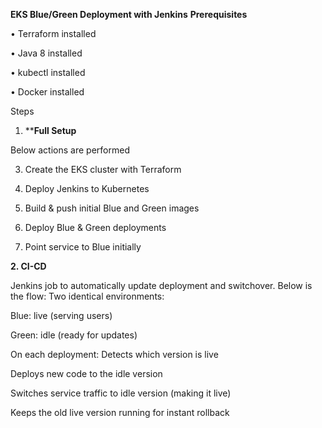**EKS Blue/Green Deployment with Jenkins**
**Prerequisites**

•	Terraform installed

•	Java 8 installed

•	kubectl installed

•	Docker installed

Steps
1.	****Full Setup**
   
Below actions are performed


3.	Create the EKS cluster with Terraform

5.	Deploy Jenkins to Kubernetes

7.	Build & push initial Blue and Green images
   
9.	Deploy Blue & Green deployments
    
11.	Point service to Blue initially


**2. CI-CD**

Jenkins job to automatically update deployment and switchover. Below is the flow:
Two identical environments:

Blue: live (serving users)

Green: idle (ready for updates)

On each deployment:
Detects which version is live

Deploys new code to the idle version

Switches service traffic to idle version (making it live)

Keeps the old live version running for instant rollback

